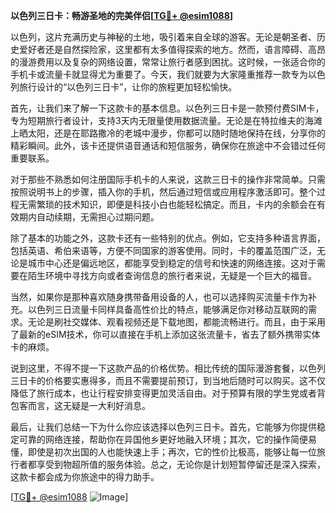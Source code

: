 **以色列三日卡：畅游圣地的完美伴侣[[TG💪+ @esim1088](https://t.me/s/esim1088)]**

以色列，这片充满历史与神秘的土地，吸引着来自全球的游客。无论是朝圣者、历史爱好者还是自然探险家，这里都有太多值得探索的地方。然而，语言障碍、高昂的漫游费用以及复杂的网络设置，常常让旅行者感到困扰。这时候，一张适合你的手机卡或流量卡就显得尤为重要了。今天，我们就要为大家隆重推荐一款专为以色列旅行设计的“以色列三日卡”，让你的旅程更加轻松愉快。

首先，让我们来了解一下这款卡的基本信息。以色列三日卡是一款预付费SIM卡，专为短期旅行者设计，支持3天内无限量使用数据流量。无论是在特拉维夫的海滩上晒太阳，还是在耶路撒冷的老城中漫步，你都可以随时随地保持在线，分享你的精彩瞬间。此外，该卡还提供语音通话和短信服务，确保你在旅途中不会错过任何重要联系。

对于那些不熟悉如何注册国际手机卡的人来说，这款三日卡的操作非常简单。只需按照说明书上的步骤，插入你的手机，然后通过短信或应用程序激活即可。整个过程无需繁琐的技术知识，即便是科技小白也能轻松搞定。而且，卡内的余额会在有效期内自动续期，无需担心过期问题。

除了基本的功能之外，这款卡还有一些特别的优点。例如，它支持多种语言界面，包括英语、希伯来语等，方便不同国家的游客使用。同时，卡的覆盖范围广泛，无论是城市中心还是偏远地区，都能享受到稳定的信号和快速的网络连接。这对于需要在陌生环境中寻找方向或者查询信息的旅行者来说，无疑是一个巨大的福音。

当然，如果你是那种喜欢随身携带备用设备的人，也可以选择购买流量卡作为补充。以色列三日流量卡同样具备高性价比的特点，能够满足你对移动互联网的需求。无论是刷社交媒体、观看视频还是下载地图，都能流畅进行。而且，由于采用了最新的eSIM技术，你可以直接在手机上添加这张流量卡，省去了额外携带实体卡的麻烦。

说到这里，不得不提一下这款产品的价格优势。相比传统的国际漫游套餐，以色列三日卡的价格要实惠得多，而且不需要提前预订，到当地后随时可以购买。这不仅降低了旅行成本，也让行程安排变得更加灵活自由。对于预算有限的学生党或者背包客而言，这无疑是一大利好消息。

最后，让我们总结一下为什么你应该选择以色列三日卡。首先，它能够为你提供稳定可靠的网络连接，帮助你在异国他乡更好地融入环境；其次，它的操作简便易懂，即使是初次出国的人也能快速上手；再次，它的性价比极高，能够让每一位旅行者都享受到物超所值的服务体验。总之，无论你是计划短暂停留还是深入探索，这款卡都会成为你旅途中的得力助手。

[[TG💪+ @esim1088](https://t.me/s/esim1088) ![Image](https://i.postimg.cc/4NQfJmqS/Snipaste-2025-05-13-00-14-12.png)]